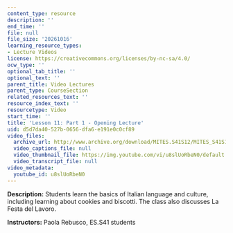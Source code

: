 ```yaml
---
content_type: resource
description: ''
end_time: ''
file: null
file_size: '20261016'
learning_resource_types:
- Lecture Videos
license: https://creativecommons.org/licenses/by-nc-sa/4.0/
ocw_type: ''
optional_tab_title: ''
optional_text: ''
parent_title: Video Lectures
parent_type: CourseSection
related_resources_text: ''
resource_index_text: ''
resourcetype: Video
start_time: ''
title: 'Lesson 11: Part 1 - Opening Lecture'
uid: d5d7da40-527b-0656-dfa6-e191e0c0cf89
video_files:
  archive_url: http://www.archive.org/download/MITES.S41S12/MITES_S41S12_Lesson11_Part1_300k.mp4
  video_captions_file: null
  video_thumbnail_file: https://img.youtube.com/vi/u8slUoRbeN0/default.jpg
  video_transcript_file: null
video_metadata:
  youtube_id: u8slUoRbeN0
---
```


**Description:** Students learn the basics of Italian language and culture, including learning about cookies and biscotti. The class also discusses La Festa del Lavoro.

**Instructors:** Paola Rebusco, ES.S41 students

